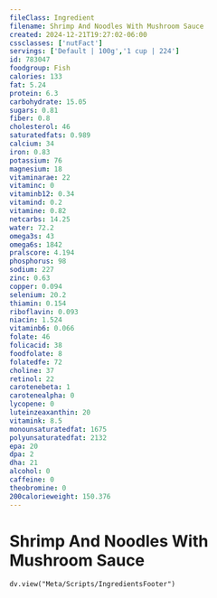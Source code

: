 ```yaml
---
fileClass: Ingredient
filename: Shrimp And Noodles With Mushroom Sauce
created: 2024-12-21T19:27:02-06:00
cssclasses: ['nutFact']
servings: ['Default | 100g','1 cup | 224']
id: 783047
foodgroup: Fish
calories: 133
fat: 5.24
protein: 6.3
carbohydrate: 15.05
sugars: 0.81
fiber: 0.8
cholesterol: 46
saturatedfats: 0.989
calcium: 34
iron: 0.83
potassium: 76
magnesium: 18
vitaminarae: 22
vitaminc: 0
vitaminb12: 0.34
vitamind: 0.2
vitamine: 0.82
netcarbs: 14.25
water: 72.2
omega3s: 43
omega6s: 1842
pralscore: 4.194
phosphorus: 98
sodium: 227
zinc: 0.63
copper: 0.094
selenium: 20.2
thiamin: 0.154
riboflavin: 0.093
niacin: 1.524
vitaminb6: 0.066
folate: 46
folicacid: 38
foodfolate: 8
folatedfe: 72
choline: 37
retinol: 22
carotenebeta: 1
carotenealpha: 0
lycopene: 0
luteinzeaxanthin: 20
vitamink: 8.5
monounsaturatedfat: 1675
polyunsaturatedfat: 2132
epa: 20
dpa: 2
dha: 21
alcohol: 0
caffeine: 0
theobromine: 0
200calorieweight: 150.376
---
```


# Shrimp And Noodles With Mushroom Sauce

```dataviewjs
dv.view("Meta/Scripts/IngredientsFooter")
```